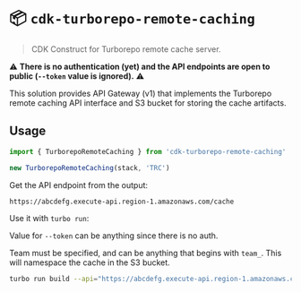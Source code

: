 # 📦 `cdk-turborepo-remote-caching`

> CDK Construct for Turborepo remote cache server.

⚠️ **There is no authentication (yet) and the API endpoints are open to public (`--token` value is ignored).** ⚠️

This solution provides API Gateway (v1) that implements the Turborepo remote caching API interface
and S3 bucket for storing the cache artifacts.

## Usage

```ts
import { TurborepoRemoteCaching } from 'cdk-turborepo-remote-caching'

new TurborepoRemoteCaching(stack, 'TRC')
```

Get the API endpoint from the output:

```plain
https://abcdefg.execute-api.region-1.amazonaws.com/cache
```

Use it with `turbo run`:

Value for `--token` can be anything since there is no auth.

Team must be specified, and can be anything that begins with `team_`. This will namespace the cache
in the S3 bucket.

```sh
turbo run build --api="https://abcdefg.execute-api.region-1.amazonaws.com/cache" --token=x --team=team_whatever
```
